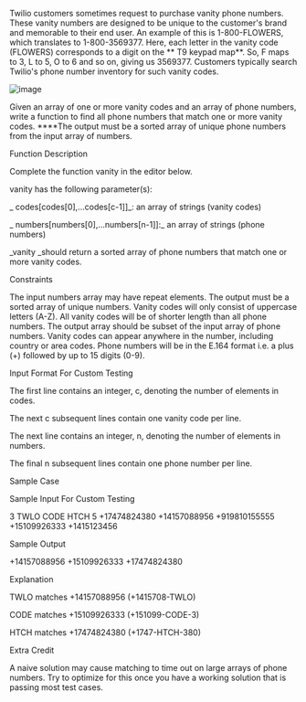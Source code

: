 Twilio customers sometimes request to purchase vanity phone numbers. These vanity numbers are designed to be unique to the customer's brand and memorable to their end user. An example of this is 1-800-FLOWERS, which translates to 1-800-3569377. Here, each letter in the vanity code (FLOWERS) corresponds to a digit on the ** T9 keypad map**. So, F maps to 3, L to 5, O to 6 and so on, giving us 3569377. Customers typically search Twilio's phone number inventory for such vanity codes.

![image](https://user-images.githubusercontent.com/24698809/177216419-d5238c38-424d-4dbd-a5d8-d4319e779c1e.png)


Given an array of one or more vanity codes and an array of phone numbers, write a function to find all phone numbers that match one or more vanity codes. ****The output must be a sorted array of unique phone numbers from the input array of numbers.

Function Description

Complete the function vanity in the editor below.

vanity has the following parameter(s):

_    codes[codes[0],...codes[c-1]]_: an array of strings (vanity codes)

_    numbers[numbers[0],...numbers[n-1]]:_  an array of strings (phone numbers)

_vanity _should return a sorted array of phone numbers that match one or more vanity codes.

Constraints

The input numbers array may have repeat elements.
The output must be a sorted array of unique numbers.
Vanity codes will only consist of uppercase letters (A-Z).
All vanity codes will be of shorter length than all phone numbers.
The output array should be subset of the input array of phone numbers.
Vanity codes can appear anywhere in the number, including country or area codes.
Phone numbers will be in the E.164 format i.e. a plus (+) followed by up to 15 digits (0-9).

Input Format For Custom Testing

The first line contains an integer, c, denoting the number of elements in codes.

The next c subsequent lines contain one vanity code per line.

The next line contains an integer, n, denoting the number of elements in numbers.

The final n subsequent lines contain one phone number per line.

Sample Case

Sample Input For Custom Testing

3 TWLO CODE HTCH 5 +17474824380 +14157088956 +919810155555 +15109926333 +1415123456

Sample Output

+14157088956 +15109926333 +17474824380

Explanation

TWLO matches +14157088956 (+1415708-TWLO)

CODE matches +15109926333 (+151099-CODE-3)

HTCH matches +17474824380 (+1747-HTCH-380)

Extra Credit

A naive solution may cause matching to time out on large arrays of phone numbers. Try to optimize for this once you have a working solution that is passing most test cases.
